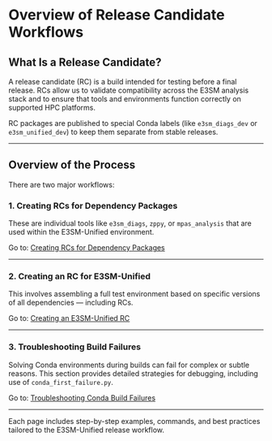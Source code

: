 # Overview of Release Candidate Workflows

## What Is a Release Candidate?

A release candidate (RC) is a build intended for testing before a final
release. RCs allow us to validate compatibility across the E3SM analysis stack
and to ensure that tools and environments function correctly on supported HPC
platforms.

RC packages are published to special Conda labels (like `e3sm_diags_dev` or
 `e3sm_unified_dev`) to keep them separate from stable releases.

---

## Overview of the Process

There are two major workflows:

### 1. Creating RCs for Dependency Packages

These are individual tools like `e3sm_diags`, `zppy`, or `mpas_analysis` that
are used within the E3SM-Unified environment.

Go to: [Creating RCs for Dependency Packages](rc-dependencies.md)

---

### 2. Creating an RC for E3SM-Unified

This involves assembling a full test environment based on specific versions of
all dependencies — including RCs.

Go to: [Creating an E3SM-Unified RC](rc-e3sm-unified.md)

---

### 3. Troubleshooting Build Failures

Solving Conda environments during builds can fail for complex or subtle
reasons. This section provides detailed strategies for debugging, including
use of `conda_first_failure.py`.

Go to: [Troubleshooting Conda Build Failures](rc-troubleshooting.md)

---

Each page includes step-by-step examples, commands, and best practices
tailored to the E3SM-Unified release workflow.
